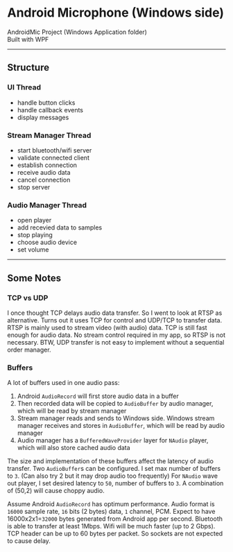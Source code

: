 # Android Microphone (Windows side)  

AndroidMic Project (Windows Application folder)  
Built with WPF  

------

## Structure

### UI Thread  

* handle button clicks  
* handle callback events  
* display messages  

### Stream Manager Thread  

* start bluetooth/wifi server  
* validate connected client  
* establish connection  
* receive audio data  
* cancel connection  
* stop server  

### Audio Manager Thread  

* open player  
* add recevied data to samples  
* stop playing  
* choose audio device  
* set volume  

------

## Some Notes

### TCP vs UDP

I once thought TCP delays audio data transfer. So I went to look at RTSP as alternative. Turns out it uses TCP for control and UDP/TCP to transfer data. RTSP is mainly used to stream video (with audio) data. TCP is still fast enough for audio data. No stream control required in my app, so RTSP is not necessary. BTW, UDP transfer is not easy to implement without a sequential order manager.

### Buffers

A lot of buffers used in one audio pass:  
1. Android `AudioRecord` will first store audio data in a buffer  
2. Then recorded data will be copied to `AudioBuffer` by audio manager, which will be read by stream manager  
3. Stream manager reads and sends to Windows side. Windows stream manager receives and stores in `AudioBuffer`, which will be read by audio manager  
4. Audio manager has a `BufferedWaveProvider` layer for `NAudio` player, which will also store cached audio data  

The size and implementation of these buffers affect the latency of audio transfer. Two `AudioBuffer`s can be configured. I set max number of buffers to `3`. (Can also try 2 but it may drop audio too frequently) For `NAudio` wave out player, I set desired latency to `50`, number of buffers to `3`. A combination of (50,2) will cause choppy audio.

Assume Android `AudioRecord` has optimum performance. Audio format is `16000` sample rate, `16` bits (2 bytes) data, `1` channel, PCM. Expect to have 16000x2x1=`32000` bytes generated from Android app per second. Bluetooth is able to transfer at least 1Mbps. Wifi will be much faster (up to 2 Gbps). TCP header can be up to 60 bytes per packet. So sockets are not expected to cause delay.